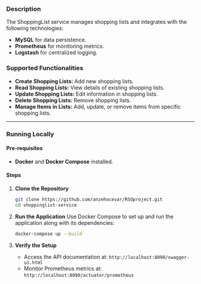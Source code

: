 ### Description
The ShoppingList service manages shopping lists and integrates with the following technologies:
- **MySQL** for data persistence.
- **Prometheus** for monitoring metrics.
- **Logstash** for centralized logging.

### Supported Functionalities
- **Create Shopping Lists:** Add new shopping lists.
- **Read Shopping Lists:** View details of existing shopping lists.
- **Update Shopping Lists:** Edit information in shopping lists.
- **Delete Shopping Lists:** Remove shopping lists.
- **Manage Items in Lists:** Add, update, or remove items from specific shopping lists.

---

### Running Locally

#### Pre-requisites
- **Docker** and **Docker Compose** installed.

#### Steps

1. **Clone the Repository**
    ```bash
    git clone https://github.com/anzehocevar/RSOproject.git
    cd shoppinglist-service
    ```

2. **Run the Application**
   Use Docker Compose to set up and run the application along with its dependencies:
   ```bash
   docker-compose up --build
   ```

3. **Verify the Setup**
   - Access the API documentation at: `http://localhost:8090/swagger-ui.html`
   - Monitor Prometheus metrics at: `http://localhost:8090/actuator/prometheus`
